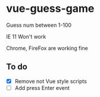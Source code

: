 # vue-guess-game
Guess num between 1-100

IE 11 Won't work

Chrome, FireFox are working fine

## To do

- [x] Remove not Vue style scripts
- [ ] Add press Enter event

